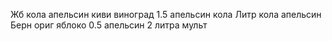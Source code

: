 Жб кола апельсин киви виноград
1.5 апельсин кола
Литр кола апельсин
Берн ориг яблоко
 0.5 апельсин
 2 литра мульт
 